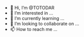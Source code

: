 - 👋 Hi, I’m @TOTODAR
- 👀 I’m interested in ...
- 🌱 I’m currently learning ...
- 💞️ I’m looking to collaborate on ...
- 📫 How to reach me ...

<!---
TOTODAR/TOTODAR is a ✨ special ✨ repository because its `README.md` (this file) appears on your GitHub profile.
You can click the Preview link to take a look at your changes.
--->
